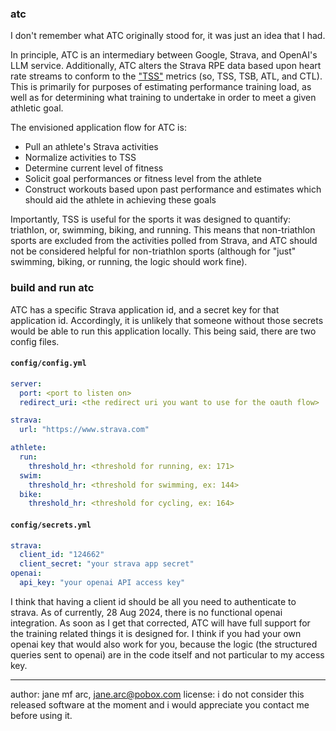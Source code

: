 ### atc

I don't remember what ATC originally stood for, it was just an idea that I had.

In principle, ATC is an intermediary between Google, Strava, and OpenAI's LLM service.
Additionally, ATC alters the Strava RPE data based upon heart rate streams to conform
to the ["TSS"](https://help.trainingpeaks.com/hc/en-us/articles/204071944-Training-Stress-Scores-TSS-Explained) metrics
(so, TSS, TSB, ATL, and CTL). This is primarily for purposes of estimating performance
training load, as well as for determining what training to undertake in order to meet
a given athletic goal.

The envisioned application flow for ATC is:
* Pull an athlete's Strava activities
* Normalize activities to TSS
* Determine current level of fitness
* Solicit goal performances or fitness level from the athlete
* Construct workouts based upon past performance and estimates which should aid the athlete in achieving these goals

Importantly, TSS is useful for the sports it was designed to quantify: triathlon, or,
swimming, biking, and running. This means that non-triathlon sports are excluded from the
activities polled from Strava, and ATC should not be considered helpful for non-triathlon
sports (although for "just" swimming, biking, or running, the logic should work fine).

### build and run atc

ATC has a specific Strava application id, and a secret key for that application id. Accordingly, it is
unlikely that someone without those secrets would be able to run this application locally. This being
said, there are two config files.

#### `config/config.yml`

```yaml
server:
  port: <port to listen on>
  redirect_uri: <the redirect uri you want to use for the oauth flow>

strava:
  url: "https://www.strava.com"

athlete:
  run:
    threshold_hr: <threshold for running, ex: 171>
  swim:
    threshold_hr: <threshold for swimming, ex: 144>
  bike:
    threshold_hr: <threshold for cycling, ex: 164>
```

#### `config/secrets.yml`

```yaml
strava:
  client_id: "124662"
  client_secret: "your strava app secret"
openai:
  api_key: "your openai API access key"
```

I think that having a client id should be all you need to authenticate to strava. As of currently,
28 Aug 2024, there is no functional openai integration. As soon as I get that corrected, ATC will have
full support for the training related things it is designed for. I think if you had your own openai key
that would also work for you, because the logic (the structured queries sent to openai) are in the code
itself and not particular to my access key.

---
author: jane mf arc, jane.arc@pobox.com
license: i do not consider this released software at the moment and i would appreciate you contact me before using it.
